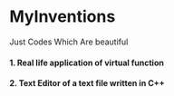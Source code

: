 # MyInventions
Just Codes Which Are beautiful

#### 1. Real life application of virtual function
#### 2. Text Editor of a text file written in C++
